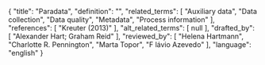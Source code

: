 {
    "title": "Paradata",
    "definition": "",
    "related_terms": [
        "Auxiliary data",
        "Data collection",
        "Data quality",
        "Metadata",
        "Process information"
    ],
    "references": [
        "Kreuter (2013)"
    ],
    "alt_related_terms": [
        null
    ],
    "drafted_by": [
        "Alexander Hart; Graham Reid"
    ],
    "reviewed_by": [
        "Helena Hartmann",
        "Charlotte R. Pennington",
        "Marta Topor",
        "F lávio Azevedo"
    ],
    "language": "english"
}